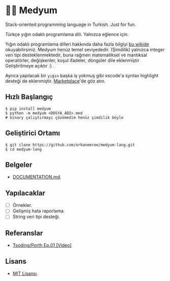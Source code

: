 # 🧞‍♂️ Medyum
Stack-oriented programming language in Turkish. Just for fun.

Türkçe yığın odaklı programlama dili. Yalnızca eğlence için.

Yığın odaklı programlama dilleri hakkında daha fazla bilgiyi [bu wikide](https://en.wikipedia.org/wiki/Stack-oriented_programming) okuyabilirsiniz. Medyum henüz temel seviyededir. (Şimdilik) yalnızca integer veri tipi desteklenmektedir, buna rağmen matematiksel ve mantıksal operatörler, değişkenler, koşul ifadeler, döngüler dile eklenmiştir Geliştirilmeye açıktır :) .

Ayrıca yapılacak bir `yığın` başka iş yokmuş gibi vscode'a syntax highlight desteği de eklenmiştir. [Marketplace](https://marketplace.visualstudio.com/items?itemName=orhanemredev.medyum-syntax)'de göz atın. 

## Hızlı Başlangıç
```terminal
$ pip install medyum
$ python -m medyum <DOSYA_ADI>.med
# binary çalıştırmayı çözemedim henüz şimdilik böyle
```

## Geliştirici Ortamı
```terminal
$ git clone https://github.com/orhanemree/medyum-lang.git
$ cd medyum-lang
```

## Belgeler
* [DOCUMENTATION.md](./DOCUMENTATION.md).

## Yapılacaklar
* [ ] Örnekler.
* [ ] Gelişmiş hata raporlama.
* [ ] String veri tipi desteği.

## Referanslar
* [Tsoding/Porth Ep.01 [Video]](https://www.youtube.com/watch?v=8QP2fDBIxjM)

## Lisans
* [MIT Lisansı](./LICENSE).